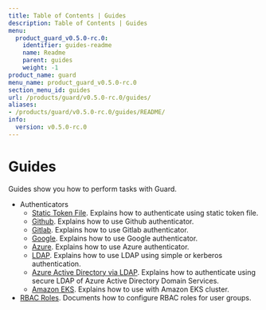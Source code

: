 ```yaml
---
title: Table of Contents | Guides
description: Table of Contents | Guides
menu:
  product_guard_v0.5.0-rc.0:
    identifier: guides-readme
    name: Readme
    parent: guides
    weight: -1
product_name: guard
menu_name: product_guard_v0.5.0-rc.0
section_menu_id: guides
url: /products/guard/v0.5.0-rc.0/guides/
aliases:
- /products/guard/v0.5.0-rc.0/guides/README/
info:
  version: v0.5.0-rc.0
---
```


# Guides

Guides show you how to perform tasks with Guard.

- Authenticators
  - [Static Token File](/products/guard/v0.5.0-rc.0/guides/authenticator/static_token_file). Explains how to authenticate using static token file.
  - [Github](/products/guard/v0.5.0-rc.0/guides/authenticator/github). Explains how to use Github authenticator.
  - [Gitlab](/products/guard/v0.5.0-rc.0/guides/authenticator/gitlab). Explains how to use Gitlab authenticator.
  - [Google](/products/guard/v0.5.0-rc.0/guides/authenticator/google). Explains how to use Google authenticator.
  - [Azure](/products/guard/v0.5.0-rc.0/guides/authenticator/azure). Explains how to use Azure authenticator.
  - [LDAP](/products/guard/v0.5.0-rc.0/guides/authenticator/ldap). Explains how to use LDAP using simple or kerberos authentication.
  - [Azure Active Directory via LDAP](/products/guard/v0.5.0-rc.0/guides/authenticator/ldap_azure). Explains how to authenticate using secure LDAP of Azure Active Directory Domain Services.
  - [Amazon EKS](/products/guard/v0.5.0-rc.0/guides/authenticator/aws_eks). Explains how to use with Amazon EKS cluster.
- [RBAC Roles](/products/guard/v0.5.0-rc.0/guides/rbac). Documents how to configure RBAC roles for user groups.
